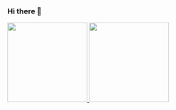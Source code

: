 ### Hi there 👋

 <div>
  <a href="https://github.com/Luskaaa">
  <img height="180em" src="https://github-readme-stats.vercel.app/api?username=Luskaaa&show_icons=true&theme=dark&include_all_commits=true&count_private=true"/>
  <img height="180em" src="https://github-readme-stats.vercel.app/api/top-langs/?username=Luskaaa&layout=compact&langs_count=7&theme=dracula"/>
</div>
